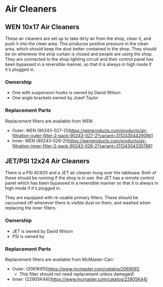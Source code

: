 # Air Cleaners

## WEN 10x17 Air Cleaners

These air cleaners are set up to take dirty air from the shop, clean it, and push it into the clean area. This produces positive pressure in the clean area, which should keep the dust better contained in the shop. They should be on whenever the strip curtain is closed and people are using the shop. They are connected to the shop lighting circuit and their control panel has been bypassed in a reversible manner, so that it is always in high mode if it's plugged in.

### Ownership
- One with suspension hooks is owned by David Wilson
- One angle brackets owned by Josef Taylor

### Replacement Parts

Replacement filters are available from WEN: 
- Outer: WEN (90243-027-2)[https://wenproducts.com/products/air-filtration-outer-filter-2-pack-90243-027-2?variant=31124304429090]
- Inner: WEN (90243-026-2)[https://wenproducts.com/products/air-filtration-inner-filter-2-pack-90243-026-2?variant=31124304330786]

## JET/PSI 12x24 Air Cleaners

There is a PSI AC620 and a JET air cleaner hung over the tablesaw. Both of these should be running if the shop is in use. the JET has a remote control panel which has been bypassed in a reversible manner so that it is always in high mode if it's plugged in.

They are equipped with re-usable primary filters. These should be vacuumed off whenever there is visible dust on them, and washed when replacing the inner filters.

### Ownership
- JET is owned by David Wilson
- PSI is owned by

### Replacement Parts

Replacement filters are available from McMaster-Carr:
- Outer: (2061K81)[https://www.mcmaster.com/catalog/2061K81]
  - This filter should not need replacement unless damaged!
- Inner: (22905K44)[https://www.mcmaster.com/catalog/22905K44]